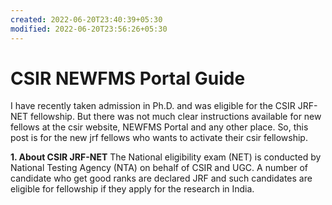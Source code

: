 ```yaml
---
created: 2022-06-20T23:40:39+05:30
modified: 2022-06-20T23:56:26+05:30
---
```


# CSIR NEWFMS Portal Guide

I have recently taken admission in Ph.D. and was eligible for the CSIR JRF-NET fellowship. But there was not much clear instructions available for new fellows at the csir website, NEWFMS Portal and any other place. So, this post is for the new jrf fellows who wants to activate their csir fellowship.

 **1. About CSIR JRF-NET** 
The National eligibility exam (NET) is conducted by National Testing Agency (NTA) on behalf of CSIR and UGC. A number of candidate who get good ranks are declared JRF and such candidates are eligible for fellowship if they apply for the research in India.
